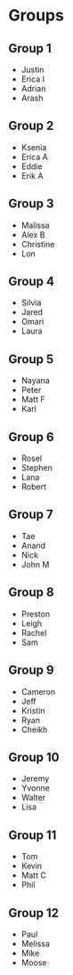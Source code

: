 # Groups

## Group 1

- Justin
- Erica I
- Adrian
- Arash

## Group 2

- Ksenia
- Erica A
- Eddie
- Erik A

## Group 3

- Malissa
- Alex B
- Christine
- Lon

## Group 4

- Silvia
- Jared
- Omari
- Laura

## Group 5

- Nayana
- Peter
- Matt F
- Karl

## Group 6

- Rosel
- Stephen
- Lana
- Robert

## Group 7

- Tae
- Anand
- Nick
- John M

## Group 8

- Preston
- Leigh
- Rachel
- Sam

## Group 9

- Cameron
- Jeff
- Kristin
- Ryan
- Cheikh

## Group 10

- Jeremy
- Yvonne
- Walter 
- Lisa

## Group 11

- Tom
- Kevin
- Matt C
- Phil

## Group 12

- Paul
- Melissa
- Mike 
- Moose
